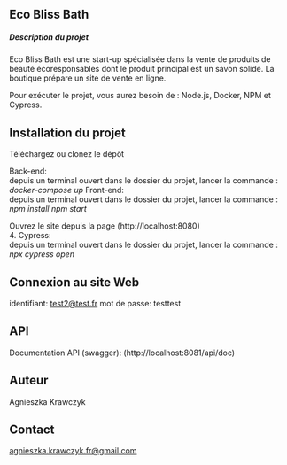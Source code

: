 ## Eco Bliss Bath  
  ##### Description du projet 
Eco Bliss Bath est une start-up spécialisée dans la vente de produits de beauté écoresponsables dont le produit principal est un savon solide. La boutique prépare un site de vente en ligne.
  
Pour exécuter le projet, vous aurez besoin de : Node.js, Docker, NPM et Cypress.
    
## Installation du projet
Téléchargez ou clonez le dépôt  
  
Back-end:  
depuis un terminal ouvert dans le dossier du projet, lancer la commande :   _docker-compose up_
Front-end:  
depuis un terminal ouvert dans le dossier du projet, lancer la commande :  
_npm install_
_npm start_  
  
Ouvrez le site depuis la page (http://localhost:8080)  
4. Cypress:  
depuis un terminal ouvert dans le dossier du projet, lancer la commande :   
_npx cypress open_  

## Connexion au site Web    
identifiant: test2@test.fr
mot de passe: testtest

## API
Documentation API (swagger): (http://localhost:8081/api/doc)  
  
## Auteur  
Agnieszka Krawczyk  
## Contact  
agnieszka.krawczyk.fr@gmail.com